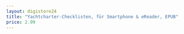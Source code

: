 ```yaml
---
layout: digistore24
title: "Yachtcharter-Checklisten, für Smartphone & eReader, EPUB"
price: 2.99
---
```

